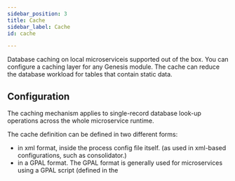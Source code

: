 ```yaml
---
sidebar_position: 3
title: Cache
sidebar_label: Cache
id: cache

---
```

Database caching on local microserviceis supported out of the box. You can configure a caching layer for any Genesis module. The cache can reduce the database workload for tables that contain static data.

## Configuration

The caching mechanism applies to single-record database look-up operations across the whole microservice runtime.

The cache definition can be defined in two different forms:

* in xml format,  inside the process config file itself.  (as used in xml-based configurations, such as consolidator.)
* in a GPAL format. The GPAL format is generally used for microservices using a GPAL script (defined in the <script> attribute in processes.xml) and this file will be defined in the <config> attribute of the process definition. 

The available options for both XML and GPAL are:

